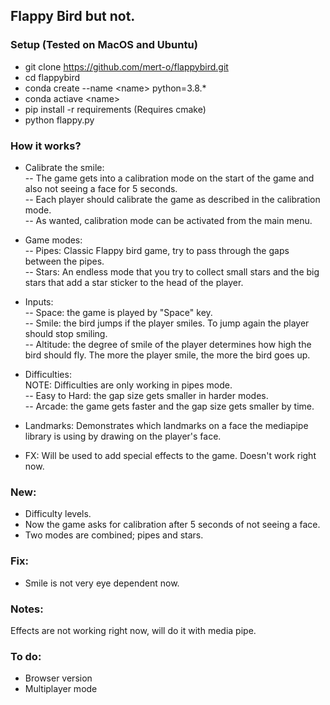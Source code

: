 ## Flappy Bird but not.


### Setup (Tested on MacOS and Ubuntu)

- git clone https://github.com/mert-o/flappybird.git  
- cd flappybird  
- conda create --name \<name\> python=3.8.*  
- conda actiave \<name\>  
- pip install -r requirements (Requires cmake)  
- python flappy.py  

### How it works?  
- Calibrate the smile:  
    -- The game gets into a calibration mode on the start of the game and also not seeing a face for 5 seconds.  
    -- Each player should calibrate the game as described in the calibration mode.  
    -- As wanted, calibration mode can be activated from the main menu.  
    
- Game modes:  
    -- Pipes: Classic Flappy bird game, try to pass through the gaps between the pipes.  
    -- Stars: An endless mode that you try to collect small stars and the big stars that add a star sticker to the head of the player.  
- Inputs:  
    -- Space: the game is played by "Space" key.  
    -- Smile: the bird jumps if the player smiles. To jump again the player should stop smiling.  
    -- Altitude: the degree of smile of the player determines how high the bird should fly. The more the player smile, the more the bird goes up.    
- Difficulties:  
    NOTE: Difficulties are only working in pipes mode.  
    -- Easy to Hard: the gap size gets smaller in harder modes.  
    -- Arcade: the game gets faster and the gap size gets smaller by time.  

- Landmarks: Demonstrates which landmarks on a face the mediapipe library is using by drawing on the player's face.

- FX: Will be used to add special effects to the game. Doesn't work right now.
    

### New:  
- Difficulty levels.  
- Now the game asks for calibration after 5 seconds of not seeing a face.  
- Two modes are combined; pipes and stars.  


### Fix:  
- Smile is not very eye dependent now.  


### Notes:  
Effects are not working right now, will do it with media pipe.  

### To do:
- Browser version  
- Multiplayer mode
